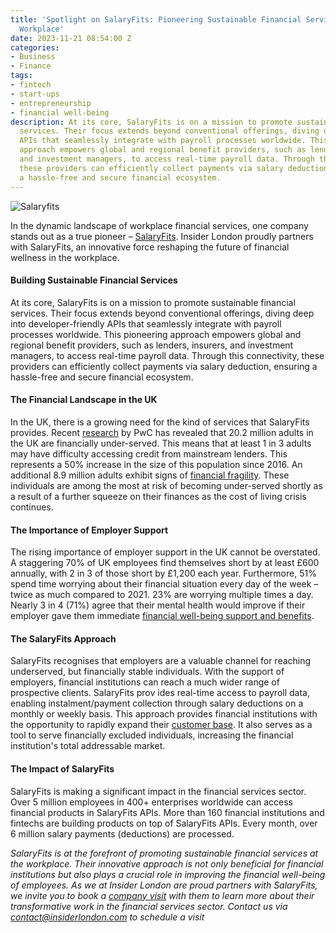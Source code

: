 ```yaml
---
title: 'Spotlight on SalaryFits: Pioneering Sustainable Financial Services at the
  Workplace'
date: 2023-11-21 08:54:00 Z
categories:
- Business
- Finance
tags:
- fintech
- start-ups
- entrepreneurship
- financial well-being
description: At its core, SalaryFits is on a mission to promote sustainable financial
  services. Their focus extends beyond conventional offerings, diving deep into developer-friendly
  APIs that seamlessly integrate with payroll processes worldwide. This pioneering
  approach empowers global and regional benefit providers, such as lenders, insurers,
  and investment managers, to access real-time payroll data. Through this connectivity,
  these providers can efficiently collect payments via salary deduction, ensuring
  a hassle-free and secure financial ecosystem.
---
```


![Salaryfits](/uploads/SF(screenshot).jpeg)

In the dynamic landscape of workplace financial services, one company stands out as a true pioneer – [SalaryFits](https://content.salaryfits.com/financialwellbeingportal). Insider London proudly partners with SalaryFits, an innovative force reshaping the future of financial wellness in the workplace.

#### Building Sustainable Financial Services

At its core, SalaryFits is on a mission to promote sustainable financial services. Their focus extends beyond conventional offerings, diving deep into developer-friendly APIs that seamlessly integrate with payroll processes worldwide. This pioneering approach empowers global and regional benefit providers, such as lenders, insurers, and investment managers, to access real-time payroll data. Through this connectivity, these providers can efficiently collect payments via salary deduction, ensuring a hassle-free and secure financial ecosystem.

#### The Financial Landscape in the UK

In the UK, there is a growing need for the kind of services that SalaryFits provides. Recent [research](https://www.pwc.co.uk/industries/financial-services/insights/overlooked-and-financially-underserved.html) by PwC has revealed that 20.2 million adults in the UK are financially under-served. This means that at least 1 in 3 adults may have difficulty accessing credit from mainstream lenders. This represents a 50% increase in the size of this population since 2016. An additional 8.9 million adults exhibit signs of [financial fragility](https://www.totallymoney.com/blog/credit-report-data-must-change/). These individuals are among the most at risk of becoming under-served shortly as a result of a further squeeze on their finances as the cost of living crisis continues.

#### The Importance of Employer Support

The rising importance of employer support in the UK cannot be overstated. A staggering 70% of UK employees find themselves short by at least £600 annually, with 2 in 3 of those short by £1,200 each year. Furthermore, 51% spend time worrying about their financial situation every day of the week – twice as much compared to 2021. 23% are worrying multiple times a day. Nearly 3 in 4 (71%) agree that their mental health would improve if their employer gave them immediate [financial well-being support and benefits](https://uk.finance.yahoo.com/news/more-eight-million-financially-strained-090651203.html).

#### The SalaryFits Approach 

SalaryFits recognises that employers are a valuable channel for reaching underserved, but financially stable individuals. With the support of employers, financial institutions can reach a much wider range of prospective clients. SalaryFits prov ides real-time access to payroll data, enabling instalment/payment collection through salary deductions on a monthly or weekly basis. This approach provides financial institutions with the opportunity to rapidly expand their [customer base](https://www.fintechfutures.com/2020/01/how-salaryfits-is-connecting-banks-with-the-unbanked/). It also serves as a tool to serve financially excluded individuals, increasing the financial institution's total addressable market.


#### The Impact of SalaryFits

SalaryFits is making a significant impact in the financial services sector. Over 5 million employees in 400+ enterprises worldwide can access financial products in SalaryFits APIs. More than 160 financial institutions and fintechs are building products on top of SalaryFits APIs. Every month, over 6 million salary payments (deductions) are processed.


*SalaryFits is at the forefront of promoting sustainable financial services at the workplace. Their innovative approach is not only beneficial for financial institutions but also plays a crucial role in improving the financial well-being of employees. As we at Insider London are proud partners with SalaryFits, we invite you to book a [company visit](https://www.insiderlondon.com/london/company-visits/) with them to learn more about their transformative work in the financial services sector. Contact us via <a href="mailto:contact@insiderlondon.com">contact@insiderlondon.com</a> to schedule a visit*


